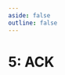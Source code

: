 ```yaml
---
aside: false
outline: false
---
```


<script setup>
import ProtocolBytes from '../../../components/ProtocolBytes.vue';
import SplitColumnView from '../../../components/SplitColumnView.vue';
</script>

# 5: ACK

<SplitColumnView>
<template #left>

Used to acknowledge a previously sent message.

## Payload

| Field | Name               | Description                         | Type |
| ----- | ------------------ | ----------------------------------- | ---- |
| 1     | ACKed message type | Type of message that is being ACKed | uint16 |
| 2     | ACKed message ID   | ID of the message that is being ACKed, if previously provided. | uintn |

### Details

ACKs are not always required for communication, but can be useful for ensuring that messages are received.

The [Response Message ID](./../headers#_3-response-message-id) field in the header can be used in place of an ACK if an immediate response is being sent.

All messages should send a response, or ACK, in response to a message, so that the sender knows that the message was received.
Otherwise resends may occur.

</template>
<template #right>

### Example
ACK message, acknowledging a message with type `32` and ID `234`

<ProtocolBytes
    byteString="3 17 0 5 0 0 0 2 0 1 2 1 32 1 234 176 65"
    :boldPositions="[3,12,14]"
    :allowCollapse="false"
/>

</template>
</SplitColumnView>
